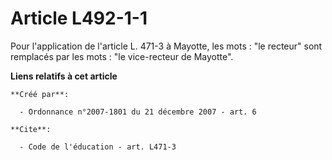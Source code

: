 # Article L492-1-1

Pour l'application de l'article L. 471-3 à Mayotte, les mots : "le recteur" sont remplacés par les mots : "le vice-recteur de
Mayotte".

**Liens relatifs à cet article**

	**Créé par**:

	  - Ordonnance n°2007-1801 du 21 décembre 2007 - art. 6

	**Cite**:

	  - Code de l'éducation - art. L471-3
